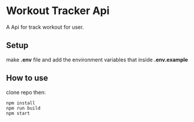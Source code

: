 # Workout Tracker Api

A Api for track workout for user.

## Setup

make **.env** file and add the environment variables that inside **.env.example**

## How to use

clone repo then:

```javacript
npm install
npm run build
npm start
```
